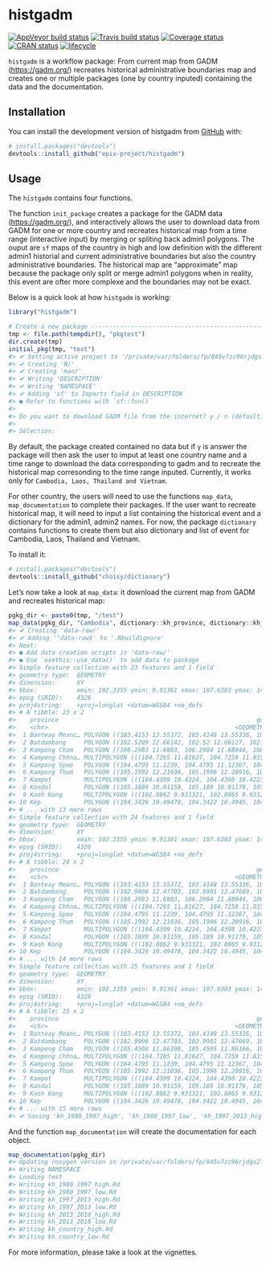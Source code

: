 
<!-- README.md is generated from README.Rmd. Please edit that file -->

# histgadm

[![AppVeyor build
status](https://ci.appveyor.com/api/pruojects/status/github/epix-project/histgadm?branch=master&svg=true)](https://ci.appveyor.com/project/epix-project/histgadm)
[![Travis build
status](https://travis-ci.org/epix-project/histgadm.svg?branch=master)](https://travis-ci.org/epix-project/histgadm)
[![Coverage
status](https://codecov.io/gh/epix-project/histgadm/branch/master/graph/badge.svg)](https://codecov.io/github/epix-project/histgadm?branch=master)
[![CRAN
status](https://www.r-pkg.org/badges/version/histgadm)](https://cran.r-project.org/package=histgadm)
[![lifecycle](https://img.shields.io/badge/lifecycle-experimental-orange.svg)](https://www.tidyverse.org/lifecycle/#experimental)

`histgadm` is a workflow package: From current map from GADM
(<https://gadm.org/>) recreates historical administrative boundaries map
and creates one or multiple packages (one by country inputed) containing
the data and the documentation.

## Installation

You can install the development version of histgadm from
[GitHub](https://github.com/epix-project/histgadm) with:

``` r
# install.packages("devtools")
devtools::install_github("epix-project/histgadm")
```

## Usage

The `histgadm` contains four functions.

The function `init_package` creates a package for the GADM data
(<https://gadm.org/>), and interactively allows the user to download
data from GADM for one or more country and recreates historical map from
a time range (interactive input) by merging or spliting back admin1
polygons. The ouput are `sf` maps of the country in high and low
definition with the different admin1 historial and current
administrative boundaries but also the country administrative
boundaries. The historical map are “approximate” map because the package
only split or merge admin1 polygons when in reality, this event are
ofter more complexe and the boundaries may not be exact.

Below is a quick look at how `histgadm` is working:

``` r
library("histgadm")

# Create a new package ---------------------------------------------------------
tmp <- file.path(tempdir(), "pkgtest")
dir.create(tmp)
initial_pkg(tmp, "test")
#> ✔ Setting active project to '/private/var/folders/fp/845v7zc96rjdgs2l_86qgy5r0000gn/T/RtmpfaKATm/pkgtest/test'
#> ✔ Creating 'R/'
#> ✔ Creating 'man/'
#> ✔ Writing 'DESCRIPTION'
#> ✔ Writing 'NAMESPACE'
#> ✔ Adding 'sf' to Imports field in DESCRIPTION
#> ● Refer to functions with `sf::fun()`
#> 
#> Do you want to download GADM file from the internet? y / n (default)
#> 
#> Selection:
```

By default, the package created contained no data but if `y` is answer
the package will then ask the user to imput at least one country name
and a time range to download the data corresponding to gadm and to
recreate the historical map corresonding to the time range inputed.
Currently, it works only for `Cambodia, Laos, Thailand and Vietnam`.

For other country, the users will need to use the functions `map_data`,
`map_documentation` to complete their packages. If the user want to
recreate historical map, it will need to input a list containing the
historical event and a dictionary for the admin1, admin2 names. For now,
the package `dictionary` contains functions to create them but also
dictionary and list of event for Cambodia, Laos, Thailand and Vietnam.

To install it:

``` r
# install.packages("devtools")
devtools::install_github("choisy/dictionary")
```

Let’s now take a look at `map_data`: it download the current map from
GADM and recreates historical map:

``` r
pgkg_dir <- paste0(tmp, "/test")
map_data(pgkg_dir, "Cambodia", dictionary::kh_province, dictionary::kh_history, from = "1980", to = "2018")
#> ✔ Creating 'data-raw/'
#> ✔ Adding '^data-raw$' to '.Rbuildignore'
#> Next:
#> ● Add data creation scripts in 'data-raw/'
#> ● Use `usethis::use_data()` to add data to package
#> Simple feature collection with 23 features and 1 field
#> geometry type:  GEOMETRY
#> dimension:      XY
#> bbox:           xmin: 102.3355 ymin: 9.91361 xmax: 107.6303 ymax: 14.68817
#> epsg (SRID):    4326
#> proj4string:    +proj=longlat +datum=WGS84 +no_defs
#> # A tibble: 23 x 2
#>    province                                                       geometry
#>    <chr>                                                    <GEOMETRY [°]>
#>  1 Banteay Meanc… POLYGON ((103.4153 13.55372, 103.4148 13.55336, 103.414…
#>  2 Batdambang     POLYGON ((102.5209 12.66142, 102.52 12.66127, 102.5192 …
#>  3 Kampong Cham   POLYGON ((106.2983 11.6803, 106.2984 11.68044, 106.2984…
#>  4 Kampong Chhna… MULTIPOLYGON (((104.7265 11.81627, 104.7259 11.81546, 1…
#>  5 Kampong Spoe   POLYGON ((104.4795 11.1239, 104.4795 11.12367, 104.4789…
#>  6 Kampong Thum   POLYGON ((105.1992 12.21036, 105.1996 12.20916, 105.200…
#>  7 Kampot         MULTIPOLYGON (((104.4399 10.4224, 104.4398 10.42238, 10…
#>  8 Kandal         POLYGON ((105.1889 10.91159, 105.189 10.91179, 105.1809…
#>  9 Kaoh Kong      MULTIPOLYGON (((102.8862 9.931321, 102.8865 9.931264, 1…
#> 10 Kep            POLYGON ((104.3426 10.49478, 104.3422 10.4945, 104.3419…
#> # ... with 13 more rows
#> Simple feature collection with 24 features and 1 field
#> geometry type:  GEOMETRY
#> dimension:      XY
#> bbox:           xmin: 102.3355 ymin: 9.91361 xmax: 107.6303 ymax: 14.68817
#> epsg (SRID):    4326
#> proj4string:    +proj=longlat +datum=WGS84 +no_defs
#> # A tibble: 24 x 2
#>    province                                                       geometry
#>    <chr>                                                    <GEOMETRY [°]>
#>  1 Banteay Meanc… POLYGON ((103.4153 13.55372, 103.4148 13.55336, 103.414…
#>  2 Batdambang     POLYGON ((102.9906 12.47703, 102.9901 12.47669, 102.989…
#>  3 Kampong Cham   POLYGON ((106.2983 11.6803, 106.2984 11.68044, 106.2984…
#>  4 Kampong Chhna… MULTIPOLYGON (((104.7265 11.81627, 104.7259 11.81546, 1…
#>  5 Kampong Spoe   POLYGON ((104.4795 11.1239, 104.4795 11.12367, 104.4789…
#>  6 Kampong Thum   POLYGON ((105.1992 12.21036, 105.1996 12.20916, 105.200…
#>  7 Kampot         MULTIPOLYGON (((104.4399 10.4224, 104.4398 10.42238, 10…
#>  8 Kandal         POLYGON ((105.1889 10.91159, 105.189 10.91179, 105.1809…
#>  9 Kaoh Kong      MULTIPOLYGON (((102.8862 9.931321, 102.8865 9.931264, 1…
#> 10 Kep            POLYGON ((104.3426 10.49478, 104.3422 10.4945, 104.3419…
#> # ... with 14 more rows
#> Simple feature collection with 25 features and 1 field
#> geometry type:  GEOMETRY
#> dimension:      XY
#> bbox:           xmin: 102.3355 ymin: 9.91361 xmax: 107.6303 ymax: 14.68817
#> epsg (SRID):    4326
#> proj4string:    +proj=longlat +datum=WGS84 +no_defs
#> # A tibble: 25 x 2
#>    province                                                       geometry
#>    <chr>                                                    <GEOMETRY [°]>
#>  1 Banteay Meanc… POLYGON ((103.4153 13.55372, 103.4148 13.55336, 103.414…
#>  2 Batdambang     POLYGON ((102.9906 12.47703, 102.9901 12.47669, 102.989…
#>  3 Kampong Cham   POLYGON ((105.4508 11.86398, 105.4505 11.86166, 105.450…
#>  4 Kampong Chhna… MULTIPOLYGON (((104.7265 11.81627, 104.7259 11.81546, 1…
#>  5 Kampong Spoe   POLYGON ((104.4795 11.1239, 104.4795 11.12367, 104.4789…
#>  6 Kampong Thum   POLYGON ((105.1992 12.21036, 105.1996 12.20916, 105.200…
#>  7 Kampot         MULTIPOLYGON (((104.4399 10.4224, 104.4398 10.42238, 10…
#>  8 Kandal         POLYGON ((105.1889 10.91159, 105.189 10.91179, 105.1809…
#>  9 Kaoh Kong      MULTIPOLYGON (((102.8862 9.931321, 102.8865 9.931264, 1…
#> 10 Kep            POLYGON ((104.3426 10.49478, 104.3422 10.4945, 104.3419…
#> # ... with 15 more rows
#> ✔ Saving 'kh_1980_1997_high', 'kh_1980_1997_low', 'kh_1997_2013_high', 'kh_1997_2013_low', 'kh_2013_2018_high', 'kh_2013_2018_low', 'kh_country_high', 'kh_country_low' to 'data/kh_1980_1997_high.rda', 'data/kh_1980_1997_low.rda', 'data/kh_1997_2013_high.rda', 'data/kh_1997_2013_low.rda', 'data/kh_2013_2018_high.rda', 'data/kh_2013_2018_low.rda', 'data/kh_country_high.rda', 'data/kh_country_low.rda'
```

And the function `map_documentation` will create the documentation for
each object.

``` r
map_documentation(pgkg_dir)
#> Updating roxygen version in /private/var/folders/fp/845v7zc96rjdgs2l_86qgy5r0000gn/T/RtmpfaKATm/pkgtest/test/DESCRIPTION
#> Writing NAMESPACE
#> Loading test
#> Writing kh_1980_1997_high.Rd
#> Writing kh_1980_1997_low.Rd
#> Writing kh_1997_2013_high.Rd
#> Writing kh_1997_2013_low.Rd
#> Writing kh_2013_2018_high.Rd
#> Writing kh_2013_2018_low.Rd
#> Writing kh_country_high.Rd
#> Writing kh_country_low.Rd
```

For more information, please take a look at the vignettes.
